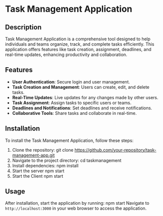 # Task Management Application

## Description
Task Management Application is a comprehensive tool designed to help individuals and teams organize, track, and complete tasks efficiently. This application offers features like task creation, assignment, deadlines, and real-time updates, enhancing productivity and collaboration.

## Features
- **User Authentication**: Secure login and user management.
- **Task Creation and Management**: Users can create, edit, and delete tasks.
- **Real-Time Updates**: Live updates for any changes made by other users.
- **Task Assignment**: Assign tasks to specific users or teams.
- **Deadlines and Notifications**: Set deadlines and receive notifications.
- **Collaborative Tools**: Share tasks and collaborate in real-time.

## Installation
To install the Task Management Application, follow these steps:

1. Clone the repository:
git clone https://github.com/your-repository/task-management-app.git
2. Navigate to the project directory:
cd taskmanagement
3. Install dependencies:
npm install
4. Start the server
npm start
5. Start the Client
npm start

## Usage
After installation, start the application by running:
npm start
Navigate to `http://localhost:3000` in your web browser to access the application.

